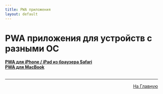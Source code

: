 ```yaml
---
title: PWA приложения
layout: default
---
```

# PWA приложения для устройств с разными ОС

<a href="subp/pwa_ios" target="_blank" rel="noopener">**PWA для iPhone / iPad из браузера Safari**</a>  
<a href="subp/pwa_mac" target="_blank" rel="noopener">**PWA для MacBook**</a>  <br><br>

---
<p  align="right"><a href="https://lazykpub.github.io/Lazykpub" target="_blank">На Главную</a></p>


